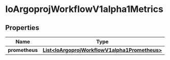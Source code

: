 

# IoArgoprojWorkflowV1alpha1Metrics


## Properties

Name | Type | Description | Notes
------------ | ------------- | ------------- | -------------
**prometheus** | [**List&lt;IoArgoprojWorkflowV1alpha1Prometheus&gt;**](IoArgoprojWorkflowV1alpha1Prometheus.md) |  |  [optional]



